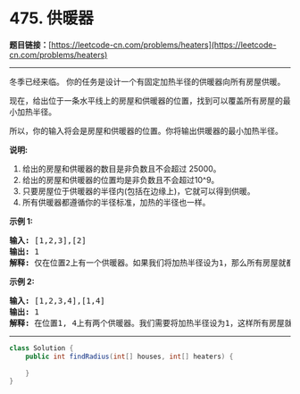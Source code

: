 # 475. 供暖器

**题目链接：**[https://leetcode-cn.com/problems/heaters](https://leetcode-cn.com/problems/heaters)

---

<div class="content__1Y2H">
 <div class="notranslate">
  <p>冬季已经来临。&nbsp;你的任务是设计一个有固定加热半径的供暖器向所有房屋供暖。</p> 
  <p>现在，给出位于一条水平线上的房屋和供暖器的位置，找到可以覆盖所有房屋的最小加热半径。</p> 
  <p>所以，你的输入将会是房屋和供暖器的位置。你将输出供暖器的最小加热半径。</p> 
  <p><strong>说明:</strong></p> 
  <ol> 
   <li>给出的房屋和供暖器的数目是非负数且不会超过 25000。</li> 
   <li>给出的房屋和供暖器的位置均是非负数且不会超过10^9。</li> 
   <li>只要房屋位于供暖器的半径内(包括在边缘上)，它就可以得到供暖。</li> 
   <li>所有供暖器都遵循你的半径标准，加热的半径也一样。</li> 
  </ol> 
  <p><strong>示例 1:</strong></p> 
  <pre class="language-text"><strong>输入:</strong> [1,2,3],[2]
<strong>输出:</strong> 1
<strong>解释:</strong> 仅在位置2上有一个供暖器。如果我们将加热半径设为1，那么所有房屋就都能得到供暖。
</pre> 
  <p><strong>示例 2:</strong></p> 
  <pre class="language-text"><strong>输入:</strong> [1,2,3,4],[1,4]
<strong>输出:</strong> 1
<strong>解释:</strong> 在位置1, 4上有两个供暖器。我们需要将加热半径设为1，这样所有房屋就都能得到供暖。
</pre> 
 </div>
</div>

---

```java
class Solution {
    public int findRadius(int[] houses, int[] heaters) {
        
    }
}
```